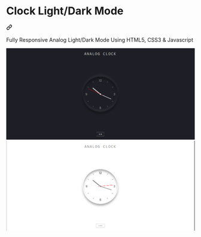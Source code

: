 
<div class="markdown-heading" dir="auto"><h1 tabindex="-1" class="heading-element" dir="auto">Clock Light/Dark Mode</h1>
<a id="user-content-dark-mode" class="anchor" aria-label="Permalink: Clock Dark Mode" href="#clock-dark-mode">
<svg class="octicon octicon-link" viewBox="0 0 16 16" version="1.1" width="16" height="16" aria-hidden="true">
<path d="m7.775 3.275 1.25-1.25a3.5 3.5 0 1 1 4.95 4.95l-2.5 2.5a3.5 3.5 0 0 1-4.95 0 .751.751 0 0 1 .018-1.042.751.751 0 0 1 1.042-.018 1.998 1.998 0 0 0 2.83 0l2.5-2.5a2.002 2.002 0 0 0-2.83-2.83l-1.25 1.25a.751.751 0 0 1-1.042-.018.751.751 0 0 1-.018-1.042Zm-4.69 9.64a1.998 1.998 0 0 0 2.83 0l1.25-1.25a.751.751 0 0 1 1.042.018.751.751 0 0 1 .018 1.042l-1.25 1.25a3.5 3.5 0 1 1-4.95-4.95l2.5-2.5a3.5 3.5 0 0 1 4.95 0 .751.751 0 0 1-.018 1.042.751.751 0 0 1-1.042.018 1.998 1.998 0 0 0-2.83 0l-2.5 2.5a1.998 1.998 0 0 0 0 2.83Z"></path></svg></a></div>
<p dir="auto">Fully Responsive Analog Light/Dark Mode Using HTML5, CSS3 &amp; Javascript</p>

<img src="https://raw.githubusercontent.com/abeecool/dcodeabee_analog_clock/0d294d0fe357f60c26d80d3dc72faaf2c25db913/a_clock_dark.png" alt="dcodeabee_analog_clock_light">
<br>
<img src="https://raw.githubusercontent.com/abeecool/dcodeabee_analog_clock/0d294d0fe357f60c26d80d3dc72faaf2c25db913/a_clock_light.png" alt="dcodeabee_analog_clock_dark">
